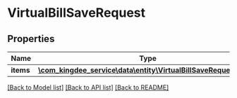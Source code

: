 # VirtualBillSaveRequest

## Properties
Name | Type | Description | Notes
------------ | ------------- | ------------- | -------------
**items** | [**\com_kingdee_service\data\entity\VirtualBillSaveRequestItem[]**](VirtualBillSaveRequestItem.md) |  | [optional] 

[[Back to Model list]](../README.md#documentation-for-models) [[Back to API list]](../README.md#documentation-for-api-endpoints) [[Back to README]](../README.md)


